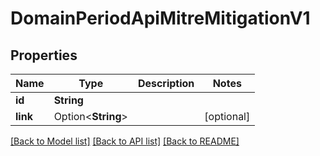 # DomainPeriodApiMitreMitigationV1

## Properties

Name | Type | Description | Notes
------------ | ------------- | ------------- | -------------
**id** | **String** |  |
**link** | Option<**String**> |  | [optional]

[[Back to Model list]](../README.md#documentation-for-models) [[Back to API list]](../README.md#documentation-for-api-endpoints) [[Back to README]](../README.md)
